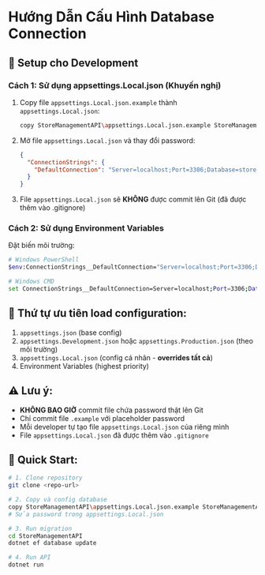 # Hướng Dẫn Cấu Hình Database Connection

## 🔧 Setup cho Development

### Cách 1: Sử dụng appsettings.Local.json (Khuyến nghị)

1. Copy file `appsettings.Local.json.example` thành `appsettings.Local.json`:

   ```bash
   copy StoreManagementAPI\appsettings.Local.json.example StoreManagementAPI\appsettings.Local.json
   ```

2. Mở file `appsettings.Local.json` và thay đổi password:

   ```json
   {
     "ConnectionStrings": {
       "DefaultConnection": "Server=localhost;Port=3306;Database=store_management;User=root;Password=YOUR_PASSWORD;CharSet=utf8mb4;"
     }
   }
   ```

3. File `appsettings.Local.json` sẽ **KHÔNG** được commit lên Git (đã được thêm vào .gitignore)

### Cách 2: Sử dụng Environment Variables

Đặt biến môi trường:

```bash
# Windows PowerShell
$env:ConnectionStrings__DefaultConnection="Server=localhost;Port=3306;Database=store_management;User=root;Password=YOUR_PASSWORD;CharSet=utf8mb4;"

# Windows CMD
set ConnectionStrings__DefaultConnection=Server=localhost;Port=3306;Database=store_management;User=root;Password=YOUR_PASSWORD;CharSet=utf8mb4;
```

## 📝 Thứ tự ưu tiên load configuration:

1. `appsettings.json` (base config)
2. `appsettings.Development.json` hoặc `appsettings.Production.json` (theo môi trường)
3. `appsettings.Local.json` (config cá nhân - **overrides tất cả**)
4. Environment Variables (highest priority)

## ⚠️ Lưu ý:

- **KHÔNG BAO GIỜ** commit file chứa password thật lên Git
- Chỉ commit file `.example` với placeholder password
- Mỗi developer tự tạo file `appsettings.Local.json` của riêng mình
- File `appsettings.Local.json` đã được thêm vào `.gitignore`

## 🚀 Quick Start:

```bash
# 1. Clone repository
git clone <repo-url>

# 2. Copy và config database
copy StoreManagementAPI\appsettings.Local.json.example StoreManagementAPI\appsettings.Local.json
# Sửa password trong appsettings.Local.json

# 3. Run migration
cd StoreManagementAPI
dotnet ef database update

# 4. Run API
dotnet run
```
